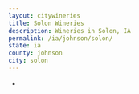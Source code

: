 ```yaml
---
layout: citywineries
title: Solon Wineries
description: Wineries in Solon, IA
permalink: /ia/johnson/solon/
state: ia
county: johnson
city: solon
---
```

-
